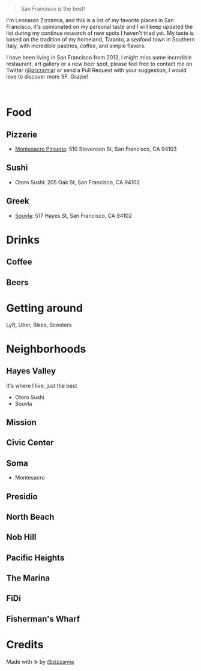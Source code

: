 > San Francisco is the best!

I'm Leonardo Zizzamia, and this is a list of my favorite places in San Francisco, it's opinionated on my personal taste and I will keep updated the list during my continue research of new spots I haven't tried yet. My taste is based on the tradition of my homeland, Taranto, a seafood town in Southern Italy, with incredible pastries, coffee, and simple flavors. 

I have been living in San Francisco from 2013, I might miss some incredible restaurant, art gallery or a new beer spot, please feel free to contact me on Twitter ([@zizzamia](https://twitter.com/zizzamia)) or send a Pull Request with your suggestion, I would love to discover more SF. Grazie!

<br />

# Food

## Pizzerie
- [Montesacro Pinseria](http://www.montesacrosf.com/full-menu): 510 Stevenson St, San Francisco, CA 94103

## Sushi
- Otoro Sushi: 205 Oak St, San Francisco, CA 94102

## Greek
- [Souvla](https://www.souvla.com/location/hayes-valley/): 517 Hayes St, San Francisco, CA 94102

# Drinks

## Coffee

## Beers

# Getting around
Lyft, Uber, Bikes, Scooters


# Neighborhoods

## Hayes Valley
It's where I live, just the best
- Otoro Sushi
- Souvla

## Mission

## Civic Center

## Soma
- Montesacro

## Presidio

## North Beach

## Nob Hill

## Pacific Heights

## The Marina

## FiDi

## Fisherman's Wharf


# Credits

Made with ☕️  by [@zizzamia](https://twitter.com/zizzamia) 

